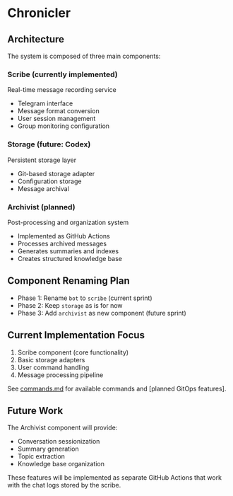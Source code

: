# Chronicler

## Architecture

The system is composed of three main components:

### Scribe (currently implemented)
Real-time message recording service
- Telegram interface
- Message format conversion
- User session management
- Group monitoring configuration

### Storage (future: Codex)
Persistent storage layer
- Git-based storage adapter
- Configuration storage
- Message archival

### Archivist (planned)
Post-processing and organization system
- Implemented as GitHub Actions
- Processes archived messages
- Generates summaries and indexes
- Creates structured knowledge base

## Component Renaming Plan
- Phase 1: Rename `bot` to `scribe` (current sprint)
- Phase 2: Keep `storage` as is for now
- Phase 3: Add `archivist` as new component (future sprint)

## Current Implementation Focus
1. Scribe component (core functionality)
2. Basic storage adapters
3. User command handling
4. Message processing pipeline

See [commands.md](commands.md) for available commands and [planned GitOps features].

## Future Work
The Archivist component will provide:
- Conversation sessionization
- Summary generation
- Topic extraction
- Knowledge base organization

These features will be implemented as separate GitHub Actions that work with the chat logs stored by the scribe. 